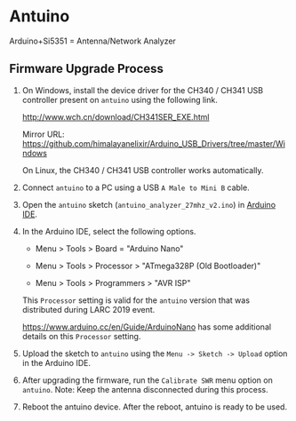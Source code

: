 # Antuino

Arduino+Si5351 = Antenna/Network Analyzer

## Firmware Upgrade Process

1. On Windows, install the device driver for the CH340 / CH341 USB controller
   present on `antuino` using the following link.

   http://www.wch.cn/download/CH341SER_EXE.html

   Mirror URL: https://github.com/himalayanelixir/Arduino_USB_Drivers/tree/master/Windows

   On Linux, the CH340 / CH341 USB controller works automatically.

2. Connect `antuino` to a PC using a USB `A Male to Mini B` cable.

3. Open the `antuino` sketch (`antuino_analyzer_27mhz_v2.ino`) in
   [Arduino IDE](https://www.arduino.cc/en/main/software).

4. In the Arduino IDE, select the following options.

   - Menu > Tools > Board = "Arduino Nano"

   - Menu > Tools > Processor > "ATmega328P (Old Bootloader)"

   - Menu > Tools > Programmers > "AVR ISP"

   This `Processor` setting is valid for the `antuino` version that was
   distributed during LARC 2019 event.

   https://www.arduino.cc/en/Guide/ArduinoNano has some additional details on
   this `Processor` setting.

5. Upload the sketch to `antuino` using the `Menu -> Sketch -> Upload` option
   in the Arduino IDE.

6. After upgrading the firmware, run the `Calibrate SWR` menu option on
   `antuino`. Note: Keep the antenna disconnected during this process.

7. Reboot the antuino device. After the reboot, antuino is ready to be used.
